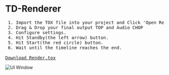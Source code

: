 # TD-Renderer
<pre>
 1. Import the TOX file into your project and Click 'Open Render Window'
 2. Drag & Drop your final output TOP and Audio CHOP
 3. Configure settings.
 4. Hit Standby(the left arrow) button.
 5. Hit Start(the red circle) button.
 6. Wait until the timeline reaches the end.
 
<a id="raw-url" href="https://raw.github.com/juninjune/TD-Renderer/main/Render.tox" download>Download Render.tox</a>
</pre>
 ![UI Window](https://raw.github.com/juninjune/TD-Renderer/main/resources/README.png)
